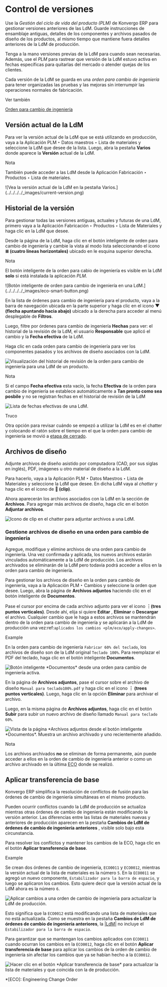 # Control de versiones

Use la _Gestión del ciclo de vida del producto (PLM)_ de Konvergo ERP para gestionar
versiones anteriores de las LdM. Guarde instrucciones de ensamblaje antiguas,
detalles de los componentes y archivos pasados de diseño de los productos, al
mismo tiempo que mantiene fuera detalles anteriores de la LdM de producción.

Tenga a la mano versiones previas de la LdM para cuando sean necesarias.
Además, use el _PLM_ para rastrear que versión de la LdM estuvo activa en
fechas específicas para quitarlas del mercado o atender quejas de los
clientes.

Cada versión de la LdM se guarda en una _orden para cambio de ingeniería_ para
tener organizadas las pruebas y las mejoras sin interrumpir las operaciones
normales de fabricación.

<div class="alert alert-secondary">
<p class="alert-title">
Ver también</p><p><a href="engineering_change_orders#plm-eco"><span class="std std-ref">Orden para cambio de ingeniería</span></a></p>
</div>

## Versión actual de la LdM

Para ver la versión actual de la LdM que se está utilizando en producción,
vaya a la Aplicación PLM ‣ Datos maestros ‣ Lista de materiales y seleccione
la LdM que desee de la lista. Luego, abra la pestaña **Varios** donde aparece
la **Versión** actual de la LdM.

<div class="alert alert-primary">
<p class="alert-title">
Nota</p><p>También puede acceder a las LdM desde la Aplicación Fabricación ‣ Productos ‣ Lista de materiales.</p>
</div> ![Vea la versión actual de la LdM en la pestaña
Varios.](../../../../_images/current-version.png)

## Historial de la versión

Para gestionar todas las versiones antiguas, actuales y futuras de una LdM,
primero vaya a la Aplicación Fabricación ‣ Productos ‣ Lista de Materiales y
haga clic en la LdM que desee.

Desde la página de la LdM, haga clic en el botón inteligente de orden para
cambio de ingeniería y cambie la vista al modo lista seleccionando el icono
**≣ (cuatro líneas horizontales)** ubicado en le esquina superior derecha.

<div class="alert alert-primary">
<p class="alert-title">
Nota</p><p>El botón inteligente de la orden para cabio de ingeniería es visible en la LdM <b>solo</b> si está instalada la aplicación <em>PLM</em>.</p>
</div> ![Botón inteligente de orden para cambio de ingeniería en
una LdM.](../../../../_images/eco-smart-button.png)

En la lista de órdenes para cambio de ingeniería para el producto, vaya a la
barra de navegación ubicada en la parte superior y haga clic en el icono **▼
(flecha apuntando hacia abajo)** ubicado a la derecha para acceder al menú
desplegable de **Filtros**.

Luego, filtre por órdenes para cambio de ingeniería **Hechas** para ver: el
historial de la revisión de la LdM, el usuario **Responsable** que aplicó el
cambio y la **Fecha efectiva** de la LdM.

Haga clic en cada orden para cambio de ingeniería para ver los componentes
pasados y los archivos de diseño asociados con la LdM.

![Visualización del historial de revisión de la orden para cambio de
ingeniería para una LdM de un producto.](../../../../_images/eco-list.png)
<div class="alert alert-primary">
<p class="alert-title">
Nota</p><p>Si el campo <b>Fecha efectiva</b> esta vacío, la fecha <b>Efectiva</b> de la orden para cambio de ingeniería se establece automáticamente a  <b>Tan pronto como sea posbile</b> y no se registran fechas en el historial de revisión de la LdM</p>
<img alt="Lista de fechas efectivas de una LdM." class="align-center" src="../../../../_images/no-effective-date.png"/>
</div> <div class="alert alert-info">
<p class="alert-title">
Truco</p><p>Otra opción para revisar cuándo se empezó a utilizar la LdM es en el chatter y colocando el ratón sobre el tiempo en el que la orden para cambio de ingeniería se movió a <a href="eco_type#plm-eco-stage-config"><span class="std std-ref">etapa de cerrado</span></a>.</p>
</div>

## Archivos de diseño

Adjunte archivos de diseño asistido por computadora (CAD, por sus siglas en
inglés), PDF, imágenes u otro material de diseño a la LdM.

Para hacerlo, vaya a la Aplicación PLM ‣ Datos Maestros ‣ Lista de Materiales
y seleccione la LdM que desee. En dicha LdM vaya al _chatter_ y haga clic en
el icono de **📎 (clip)**.

Ahora aparecerán los archivos asociados con la LdM en la sección de
**Archivos**. Para agregar más archivos de diseño, haga clic en el botón
**Adjuntar archivos**.

![Icono de clip en el chatter para adjuntar archivos a una
LdM.](../../../../_images/attach-files.png)

### Gestione archivos de diseño en una orden para cambio de ingeniería

Agregue, modifique y elimine archivos de una orden para cambio de ingeniería.
Una vez confirmada y aplicada, los nuevos archivos estarán vinculados
automáticamente a la LdM de producción. Los archivos archivados se eliminarán
de la LdM pero todavía podrá acceder a ellos en la orden para cambio de
ingeniería.

Para gestionar los archivos de diseño en la orden para cambio de ingeniería,
vaya a la Aplicación PLM ‣ Cambios y seleccione la orden que desee. Luego,
abra la página de **Archivos adjuntos** haciendo clic en el botón inteligente
de **Documentos**.

Pase el cursor por encima de cada archivo adjunto para ver el icono **︙(tres
puntos verticales)**. Desde ahí, elija si quiere **Editar** , **Eliminar** o
**Descargar** el archivo. Cualquier cambio que le haga a estos archivos se
mantendrán dentro de la orden para cambio de ingeniería y se aplicarán a la
LdM de producción una vez:ref:`aplicados los cambios <plm/eco/apply-changes>`.

<div class="alert alert-success">
<p class="alert-title">
Example</p><p>En la orden para cambio de ingeniería <code>Fabricar 60% del teclado</code>, los archivos de diseño son de la LdM original <code>Teclado 100%</code>. Para reemplazar el PDF del teclado, haga clic en el botón inteligente <b>Documentos</b>.</p>
<img alt="Botón inteligente *Documentos* desde una orden para cambio de ingeniería activa. " class="align-center" src="../../../../_images/documents-smart-button.png"/>
<p>En la página de  <b>Archivos adjuntos</b>, pase el cursor sobre el archivo de diseño <code>Manual para teclado100%.pdf</code> y haga clic en el icono <b>︙ (trees puntos verticales)</b>. Luego, haga clic en la opción  <b>Eliminar</b> para archivar el archivo.</p>
<p>Luego, en la misma página de <b>Archivos adjuntos</b>, haga clic en el botón <b>Subir</b> para subir un nuevo archivo de diseño llamado <code>Manual para teclado 60%</code>.</p>
<img alt="Vista de la página *Archivos adjuntos desde el botón inteligente *Documentos*. Muestra un archivo archivado y uno recientemente añadido. " class="align-center" src="../../../../_images/attachments.png"/>
</div> <div class="alert alert-primary">
<p class="alert-title">
Nota</p><p>Los archivos archivados <b>no</b> se eliminan de forma permanente, aún puede acceder a ellos en la orden de cambio de ingeniería anterior o como un archivo archivado en la última <abbr title="Engineering Change Order">ECO</abbr> donde se realizó.</p>
</div>

## Aplicar transferencia de base

Konvergo ERP simplifica la resolución de conflictos de fusión para las órdenes de
cambio de ingeniería simultáneas en el mismo producto.

Pueden ocurrir conflictos cuando la LdM de producción se actualiza mientras
otras órdenes de cambio de ingeniería están modificando la versión anterior.
Las diferencias entre las listas de materiales nuevas y anteriores de
producción aparecen en la pestaña **Cambios de LdM de órdenes de cambio de
ingeniería anteriores** , visible solo bajo esta circunstancia.

Para resolver los conflictos y mantener los cambios de la ECO, haga clic en el
botón **Aplicar transferencia de base**.

<div class="alert alert-success">
<p class="alert-title">
Example</p><p>Se crean dos órdenes de cambio de ingeniería, <code>ECO0011</code> y <code>ECO0012</code>, mientras la versión actual de la lista de materiales es la número <code>5</code>. En la <code>ECO0011</code> se agregó un nuevo componente, <code>Estabilizador para la barra de espacio</code>, y luego se aplicaron los cambios. Esto quiere decir que la versión actual de la LdM ahora es la número <code>6</code>.</p>
<img alt="Aplicar cambios a una orden de cambio de ingeniería para actualizar la LdM de producción." class="align-center" src="../../../../_images/branch-change.png"/>
<p>Esto significa que la <code>ECO0012</code> está modificando una lista de materiales que no está actualizada. Como se muestra en la pestaña <b>Cambios de LdM de órdenes de cambio de ingeniería anteriores</b>, la <a href="#id1"><span class="problematic" id="id2">|LdM|</span></a> no incluye el <code>Estabilizador para la barra de espacio</code>.</p>
<p>Para garantizar que se mantengan los cambios aplicados con <code>ECO0011</code> cuando ocurran los cambios en la <code>ECO0012</code>, haga clic en el botón <b>Aplicar transferencia de base</b> para aplicar los cambios de la orden de cambio de ingeniería sin afectar los cambios que ya se habían hecho a la <code>ECO0012</code>.</p>
<img alt="Hacer clic en el botón *Aplicar transferencia de base* para actualizar la lista de materiales y que coincida con la de producción. " class="align-center" src="../../../../_images/merge-change.png"/>
</div>

  *[ECO]: Engineering Change Order

